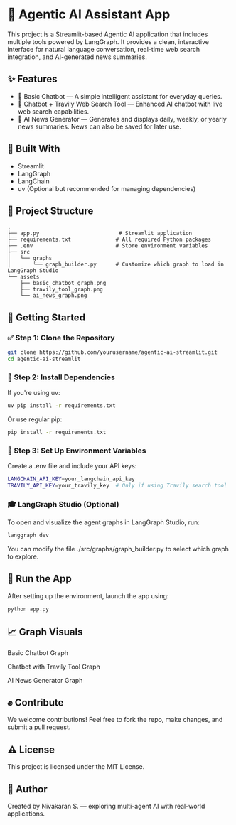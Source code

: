 
# 🤖 Agentic AI Assistant App

This project is a Streamlit-based Agentic AI application that includes multiple tools powered by LangGraph. It provides a clean, interactive interface for natural language conversation, real-time web search integration, and AI-generated news summaries.

## ✨ Features

* 🔎 Basic Chatbot — A simple intelligent assistant for everyday queries.
* 🔰 Chatbot + Travily Web Search Tool — Enhanced AI chatbot with live web search capabilities.
* 📰 AI News Generator — Generates and displays daily, weekly, or yearly news summaries. News can also be saved for later use.

## 📅 Built With

* Streamlit
* LangGraph
* LangChain
* uv (Optional but recommended for managing dependencies)

## 📁 Project Structure

```
.
├── app.py                         # Streamlit application
├── requirements.txt              # All required Python packages
├── .env                          # Store environment variables
├── src
│   └── graphs
│       └── graph_builder.py      # Customize which graph to load in LangGraph Studio
└── assets
    ├── basic_chatbot_graph.png
    ├── travily_tool_graph.png
    └── ai_news_graph.png
```

## 🚀 Getting Started

### ✅ Step 1: Clone the Repository

```bash
git clone https://github.com/yourusername/agentic-ai-streamlit.git
cd agentic-ai-streamlit
```

### 🔧 Step 2: Install Dependencies

If you're using uv:

```bash
uv pip install -r requirements.txt
```
Or use regular pip:
```bash
pip install -r requirements.txt
```

### 🔐 Step 3: Set Up Environment Variables

Create a .env file and include your API keys:

```bash
LANGCHAIN_API_KEY=your_langchain_api_key
TRAVILY_API_KEY=your_travily_key  # Only if using Travily search tool
```

### 🎓 LangGraph Studio (Optional)

To open and visualize the agent graphs in LangGraph Studio, run:

```bash
langgraph dev
```

You can modify the file ./src/graphs/graph_builder.py to select which graph to explore.

## 🌟 Run the App

After setting up the environment, launch the app using:

```bash
python app.py
```

## 📈 Graph Visuals

Basic Chatbot Graph



Chatbot with Travily Tool Graph



AI News Generator Graph



## ✊ Contribute

We welcome contributions! Feel free to fork the repo, make changes, and submit a pull request.

## ⚠️ License

This project is licensed under the MIT License.

## 👤 Author

Created by Nivakaran S. — exploring multi-agent AI with real-world applications.
